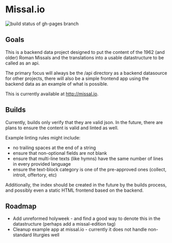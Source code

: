 # Missal.io

![build status of gh-pages branch](https://travis-ci.org/benyanke/missal.io.svg?branch=gh-pages)

## Goals
This is a backend data project designed to put the content of the 1962 (and older) Roman Missals
and the translations into a usable datastructure to be called as an api. 

The primary focus will always be the /api directory as a backend datasource for other projects,
there will also be a simple frontend app using the backend data as an example of what is possible.

This is currently available at http://missal.io.


## Builds
Currently, builds only verify that they are valid json. In the future, there are plans to ensure the
content is valid and linted as well. 

Example linting rules might include:
 * no trailing spaces at the end of a string
 * ensure that non-optional fields are not blank
 * ensure that multi-line texts (like hymns) have the same number of lines in every provided language
 * ensure the text-block category is one of the pre-approved ones (collect, introit, offertory, etc)

Additionally, the index should be created in the future by the builds process, and possibly even a static
HTML frontend based on the backend.


## Roadmap

 * Add unreformed holyweek - and find a good way to denote this in the datastructure (perhaps add a missal-edition tag)
 * Cleanup example app at missal.io - currently it does not handle non-standard liturgies well
